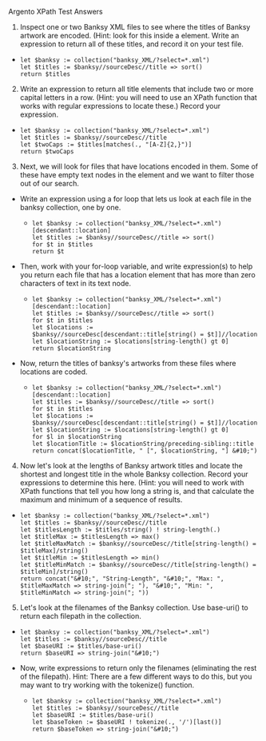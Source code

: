 Argento XPath Test Answers

1. Inspect one or two Banksy XML files to see where the titles of Banksy artwork are encoded. (Hint: look for this inside a <sourceDesc> element. Write an expression to return all of these titles, and record it on your test file.
  * ```
    let $banksy := collection("banksy_XML/?select=*.xml")
    let $titles := $banksy//sourceDesc//title => sort()
    return $titles
    ```

2. Write an expression to return all title elements that include two or more capital letters in a row. (Hint: you will need to use an XPath function that works with regular expressions to locate these.) Record your expression.
  * ```
    let $banksy := collection("banksy_XML/?select=*.xml")
    let $titles := $banksy//sourceDesc//title
    let $twoCaps := $titles[matches(., "[A-Z]{2,}")]
    return $twoCaps
    ```

3. Next, we will look for files that have locations encoded in them. Some of these have empty text nodes in the <location> element and we want to filter those out of our search.
  * Write an expression using a for loop that lets us look at each file in the banksy collection, one by one.
    * ```
      let $banksy := collection("banksy_XML/?select=*.xml")[descendant::location]
      let $titles := $banksy//sourceDesc//title => sort()
      for $t in $titles
      return $t
      ```
  * Then, work with your for-loop variable, and write expression(s) to help you return each file that has a location element that has more than zero characters of text in its text node.
    * ```
      let $banksy := collection("banksy_XML/?select=*.xml")[descendant::location]
      let $titles := $banksy//sourceDesc//title => sort()
      for $t in $titles
      let $locations := $banksy//sourceDesc[descendant::title[string() = $t]]//location
      let $locationString := $locations[string-length() gt 0]
      return $locationString
      ```
  * Now, return the titles of banksy's artworks from these files where locations are coded.
    * ```
      let $banksy := collection("banksy_XML/?select=*.xml")[descendant::location]
      let $titles := $banksy//sourceDesc//title => sort()
      for $t in $titles
      let $locations := $banksy//sourceDesc[descendant::title[string() = $t]]//location
      let $locationString := $locations[string-length() gt 0]
      for $l in $locationString
      let $locationTitle := $locationString/preceding-sibling::title
      return concat($locationTitle, " [", $locationString, "] &#10;")
      ```

4. Now let's look at the lengths of Banksy artwork titles and locate the shortest and longest title in the whole Banksy collection. Record your expressions to determine this here. (Hint: you will need to work with XPath functions that tell you how long a string is, and that calculate the maximum and minimum of a sequence of results.
  * ```
    let $banksy := collection("banksy_XML/?select=*.xml")
    let $titles := $banksy//sourceDesc//title
    let $titlesLength := $titles/string() ! string-length(.)
    let $titleMax := $titlesLength => max()
    let $titleMaxMatch := $banksy//sourceDesc//title[string-length() = $titleMax]/string()
    let $titleMin := $titlesLength => min()
    let $titleMinMatch := $banksy//sourceDesc//title[string-length() = $titleMin]/string()
    return concat("&#10;", "String-Length", "&#10;", "Max: ", $titleMaxMatch => string-join("; "), "&#10;", "Min: ", $titleMinMatch => string-join("; "))
    ```

5. Let's look at the filenames of the Banksy collection. Use base-uri() to return each filepath in the collection.
  * ```
    let $banksy := collection("banksy_XML/?select=*.xml")
    let $titles := $banksy//sourceDesc//title
    let $baseURI := $titles/base-uri()
    return $baseURI => string-join("&#10;")
    ```
  * Now, write expressions to return only the filenames (eliminating the rest of the filepath). Hint: There are a few different ways to do this, but you may want to try working with the tokenize() function.
    * ```
      let $banksy := collection("banksy_XML/?select=*.xml")
      let $titles := $banksy//sourceDesc//title
      let $baseURI := $titles/base-uri()
      let $baseToken := $baseURI ! tokenize(., '/')[last()]
      return $baseToken => string-join("&#10;")
      ```
